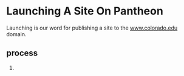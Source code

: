 # Launching A Site On Pantheon

Launching is our word for publishing a site to the www.colorado.edu domain.

## process

1.
